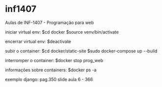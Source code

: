 # inf1407
Aulas de INF-1407 - Programação para web

iniciar virtual env:
    $cd docker
    $source  venv/bin/activate

encerrar virtual env:
    $deactivate

subir o container:
    $cd docker/static-site
    $sudo docker-compose up --build

interromper o container:
    $docker stop prog_web

informações sobre containers:
    $docker ps -a

exemplo django:
pag.350 slide aula 6 - 366 

